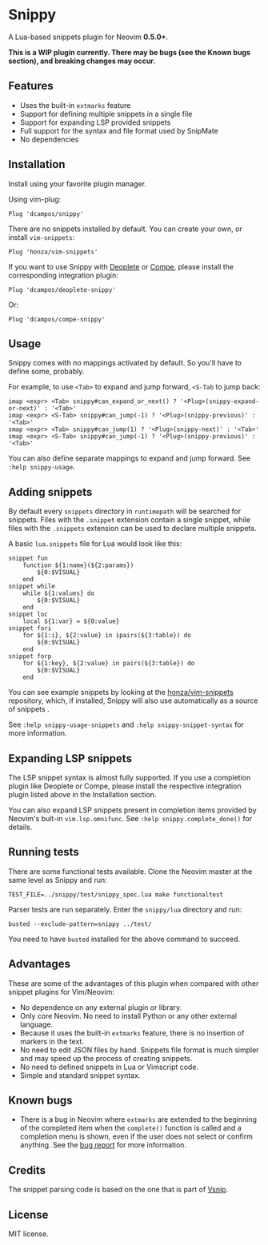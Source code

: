 # Snippy

A Lua-based snippets plugin for Neovim **0.5.0+**.

**This is a WIP plugin currently. There may be bugs (see the Known bugs
section), and breaking changes may occur.**

## Features

* Uses the built-in `extmarks` feature
* Support for defining multiple snippets in a single file
* Support for expanding LSP provided snippets
* Full support for the syntax and file format used by SnipMate
* No dependencies

## Installation

Install using your favorite plugin manager.

Using vim-plug:

```vim
Plug 'dcampos/snippy'
```

There are no snippets installed by default. You can create your own, or install
`vim-snippets`:

```vim
Plug 'honza/vim-snippets'
```

If you want to use Snippy with [Deoplete][2] or [Compe][3], please install the
corresponding integration plugin:

```vim
Plug 'dcampos/deoplete-snippy'
```

Or:

```vim
Plug 'dcampos/compe-snippy'
```

## Usage

Snippy comes with no mappings activated by default. So you'll have to define
some, probably.

For example, to use `<Tab>` to expand and jump forward, `<S-Tab` to jump back:

```vim
imap <expr> <Tab> snippy#can_expand_or_next() ? '<Plug>(snippy-expand-or-next)' : '<Tab>'
imap <expr> <S-Tab> snippy#can_jump(-1) ? '<Plug>(snippy-previous)' : '<Tab>'
smap <expr> <Tab> snippy#can_jump(1) ? '<Plug>(snippy-next)' : '<Tab>'
smap <expr> <S-Tab> snippy#can_jump(-1) ? '<Plug>(snippy-previous)' : '<Tab>'
```

You can also define separate mappings to expand and jump forward. See `:help snippy-usage`.

## Adding snippets

By default every `snippets` directory in `runtimepath` will be searched for
snippets. Files with the `.snippet` extension contain a single snippet, while
files with the `.snippets` extension can be used to declare multiple snippets.

A basic `lua.snippets` file for Lua would look like this:

```vim-snippet
snippet fun
	function ${1:name}(${2:params})
		${0:$VISUAL}
	end
snippet while
	while ${1:values} do
		${0:$VISUAL}
	end
snippet loc
	local ${1:var} = ${0:value}
snippet fori
	for ${1:i}, ${2:value} in ipairs(${3:table}) do
		${0:$VISUAL}
	end
snippet forp
	for ${1:key}, ${2:value} in pairs(${3:table}) do
		${0:$VISUAL}
	end
```

You can see example snippets by looking at the [honza/vim-snippets][4]
repository, which, if installed, Snippy will also use automatically as a source
of snippets .

See `:help snippy-usage-snippets` and `:help snippy-snippet-syntax` for more
information.

## Expanding LSP snippets

The LSP snippet syntax is almost fully supported. If you use a completion plugin
like Deoplete or Compe, please install the respective integration plugin listed
above in the Installation section.

You can also expand LSP snippets present in completion items provided by Neovim's
bult-in `vim.lsp.omnifunc`. See `:help snippy.complete_done()` for details.

## Running tests

There are some functional tests available. Clone the Neovim master at the same
level as Snippy and run:

```
TEST_FILE=../snippy/test/snippy_spec.lua make functionaltest
```

Parser tests are run separately. Enter the `snippy/lua` directory and run:

```
busted --exclude-pattern=snippy ../test/
```

You need to have `busted` installed for the above command to succeed.

## Advantages

These are some of the advantages of this plugin when compared with other snippet plugins for Vim/Neovim:

* No dependence on any external plugin or library.
* Only core Neovim. No need to install Python or any other external language.
* Because it uses the built-in `extmarks` feature, there is no insertion of markers in the text.
* No need to edit JSON files by hand. Snippets file format is much simpler and may speed up the process of creating snippets.
* No need to defined snippets in Lua or Vimscript code.
* Simple and standard snippet syntax.

## Known bugs

* There is a bug in Neovim where `extmarks` are extended to the beginning of the completed item when the `complete()` function is called and a completion menu is shown, even if the user does not select or confirm anything. See the [bug report][1] for more information.

[1]: https://github.com/neovim/neovim/issues/13816
[2]: https://github.com/Shougo/deoplete.nvim
[3]: https://github.com/hrsh7th/nvim-compe
[4]: https://github.com/honza/vim-snippets
[5]: https://github.com/hrsh7th/vim-vsnip

## Credits

The snippet parsing code is based on the one that is part of [Vsnip][5].

## License

MIT license.
